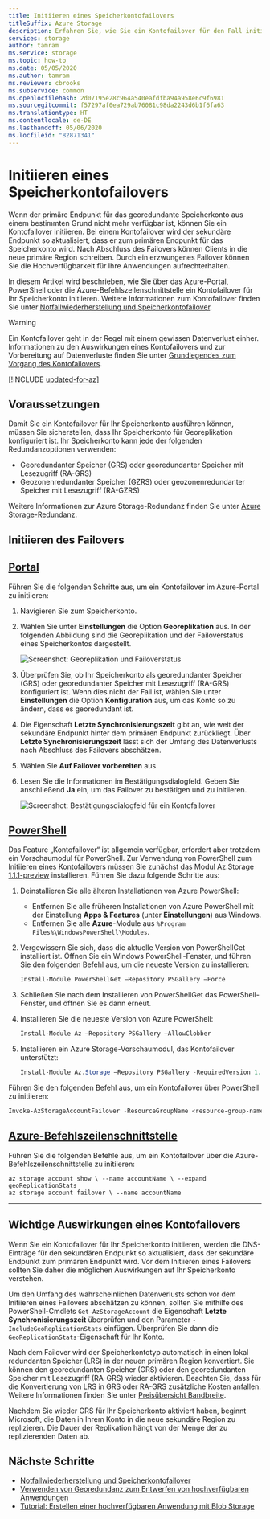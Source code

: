 ```yaml
---
title: Initiieren eines Speicherkontofailovers
titleSuffix: Azure Storage
description: Erfahren Sie, wie Sie ein Kontofailover für den Fall initiieren, dass der primäre Endpunkt für das Speicherkonto nicht mehr verfügbar ist. Bei dem Failover wird die sekundäre Region so aktualisiert, dass sie zur primären Region für das Speicherkonto wird.
services: storage
author: tamram
ms.service: storage
ms.topic: how-to
ms.date: 05/05/2020
ms.author: tamram
ms.reviewer: cbrooks
ms.subservice: common
ms.openlocfilehash: 2d07195e28c964a540eafdfba94a958e6c9f6981
ms.sourcegitcommit: f57297af0ea729ab76081c98da2243d6b1f6fa63
ms.translationtype: HT
ms.contentlocale: de-DE
ms.lasthandoff: 05/06/2020
ms.locfileid: "82871341"
---
```

# <a name="initiate-a-storage-account-failover"></a>Initiieren eines Speicherkontofailovers

Wenn der primäre Endpunkt für das georedundante Speicherkonto aus einem bestimmten Grund nicht mehr verfügbar ist, können Sie ein Kontofailover initiieren. Bei einem Kontofailover wird der sekundäre Endpunkt so aktualisiert, dass er zum primären Endpunkt für das Speicherkonto wird. Nach Abschluss des Failovers können Clients in die neue primäre Region schreiben. Durch ein erzwungenes Failover können Sie die Hochverfügbarkeit für Ihre Anwendungen aufrechterhalten.

In diesem Artikel wird beschrieben, wie Sie über das Azure-Portal, PowerShell oder die Azure-Befehlszeilenschnittstelle ein Kontofailover für Ihr Speicherkonto initiieren. Weitere Informationen zum Kontofailover finden Sie unter [Notfallwiederherstellung und Speicherkontofailover](storage-disaster-recovery-guidance.md).

> [!WARNING]
> Ein Kontofailover geht in der Regel mit einem gewissen Datenverlust einher. Informationen zu den Auswirkungen eines Kontofailovers und zur Vorbereitung auf Datenverluste finden Sie unter [Grundlegendes zum Vorgang des Kontofailovers](storage-disaster-recovery-guidance.md#understand-the-account-failover-process).

[!INCLUDE [updated-for-az](../../../includes/updated-for-az.md)]

## <a name="prerequisites"></a>Voraussetzungen

Damit Sie ein Kontofailover für Ihr Speicherkonto ausführen können, müssen Sie sicherstellen, dass Ihr Speicherkonto für Georeplikation konfiguriert ist. Ihr Speicherkonto kann jede der folgenden Redundanzoptionen verwenden:

- Georedundanter Speicher (GRS) oder georedundanter Speicher mit Lesezugriff (RA-GRS)
- Geozonenredundanter Speicher (GZRS) oder geozonenredundanter Speicher mit Lesezugriff (RA-GZRS)

Weitere Informationen zur Azure Storage-Redundanz finden Sie unter [Azure Storage-Redundanz](storage-redundancy.md).

## <a name="initiate-the-failover"></a>Initiieren des Failovers

## <a name="portal"></a>[Portal](#tab/azure-portal)

Führen Sie die folgenden Schritte aus, um ein Kontofailover im Azure-Portal zu initiieren:

1. Navigieren Sie zum Speicherkonto.
2. Wählen Sie unter **Einstellungen** die Option **Georeplikation** aus. In der folgenden Abbildung sind die Georeplikation und der Failoverstatus eines Speicherkontos dargestellt.

    ![Screenshot: Georeplikation und Failoverstatus](media/storage-initiate-account-failover/portal-failover-prepare.png)

3. Überprüfen Sie, ob Ihr Speicherkonto als georedundanter Speicher (GRS) oder georedundanter Speicher mit Lesezugriff (RA-GRS) konfiguriert ist. Wenn dies nicht der Fall ist, wählen Sie unter **Einstellungen** die Option **Konfiguration** aus, um das Konto so zu ändern, dass es georedundant ist. 
4. Die Eigenschaft **Letzte Synchronisierungszeit** gibt an, wie weit der sekundäre Endpunkt hinter dem primären Endpunkt zurückliegt. Über **Letzte Synchronisierungszeit** lässt sich der Umfang des Datenverlusts nach Abschluss des Failovers abschätzen.
5. Wählen Sie **Auf Failover vorbereiten** aus.
6. Lesen Sie die Informationen im Bestätigungsdialogfeld. Geben Sie anschließend **Ja** ein, um das Failover zu bestätigen und zu initiieren.

    ![Screenshot: Bestätigungsdialogfeld für ein Kontofailover](media/storage-initiate-account-failover/portal-failover-confirm.png)

## <a name="powershell"></a>[PowerShell](#tab/azure-powershell)

Das Feature „Kontofailover“ ist allgemein verfügbar, erfordert aber trotzdem ein Vorschaumodul für PowerShell. Zur Verwendung von PowerShell zum Initiieren eines Kontofailovers müssen Sie zunächst das Modul Az.Storage [1.1.1-preview](https://www.powershellgallery.com/packages/Az.Storage/1.1.1-preview) installieren. Führen Sie dazu folgende Schritte aus:

1. Deinstallieren Sie alle älteren Installationen von Azure PowerShell:

    - Entfernen Sie alle früheren Installationen von Azure PowerShell mit der Einstellung **Apps & Features** (unter **Einstellungen**) aus Windows.
    - Entfernen Sie alle **Azure**-Module aus `%Program Files%\WindowsPowerShell\Modules`.

1. Vergewissern Sie sich, dass die aktuelle Version von PowerShellGet installiert ist. Öffnen Sie ein Windows PowerShell-Fenster, und führen Sie den folgenden Befehl aus, um die neueste Version zu installieren:

    ```powershell
    Install-Module PowerShellGet –Repository PSGallery –Force
    ```

1. Schließen Sie nach dem Installieren von PowerShellGet das PowerShell-Fenster, und öffnen Sie es dann erneut.

1. Installieren Sie die neueste Version von Azure PowerShell:

    ```powershell
    Install-Module Az –Repository PSGallery –AllowClobber
    ```

1. Installieren ein Azure Storage-Vorschaumodul, das Kontofailover unterstützt:

    ```powershell
    Install-Module Az.Storage –Repository PSGallery -RequiredVersion 1.1.1-preview –AllowPrerelease –AllowClobber –Force
    ```

Führen Sie den folgenden Befehl aus, um ein Kontofailover über PowerShell zu initiieren:

```powershell
Invoke-AzStorageAccountFailover -ResourceGroupName <resource-group-name> -Name <account-name>
```

## <a name="azure-cli"></a>[Azure-Befehlszeilenschnittstelle](#tab/azure-cli)

Führen Sie die folgenden Befehle aus, um ein Kontofailover über die Azure-Befehlszeilenschnittstelle zu initiieren:

```azurecli
az storage account show \ --name accountName \ --expand geoReplicationStats
az storage account failover \ --name accountName
```

---

## <a name="important-implications-of-account-failover"></a>Wichtige Auswirkungen eines Kontofailovers

Wenn Sie ein Kontofailover für Ihr Speicherkonto initiieren, werden die DNS-Einträge für den sekundären Endpunkt so aktualisiert, dass der sekundäre Endpunkt zum primären Endpunkt wird. Vor dem Initiieren eines Failovers sollten Sie daher die möglichen Auswirkungen auf Ihr Speicherkonto verstehen.

Um den Umfang des wahrscheinlichen Datenverlusts schon vor dem Initiieren eines Failovers abschätzen zu können, sollten Sie mithilfe des PowerShell-Cmdlets `Get-AzStorageAccount` die Eigenschaft **Letzte Synchronisierungszeit** überprüfen und den Parameter `-IncludeGeoReplicationStats` einfügen. Überprüfen Sie dann die `GeoReplicationStats`-Eigenschaft für Ihr Konto.

Nach dem Failover wird der Speicherkontotyp automatisch in einen lokal redundanten Speicher (LRS) in der neuen primären Region konvertiert. Sie können den georedundanten Speicher (GRS) oder den georedundanten Speicher mit Lesezugriff (RA-GRS) wieder aktivieren. Beachten Sie, dass für die Konvertierung von LRS in GRS oder RA-GRS zusätzliche Kosten anfallen. Weitere Informationen finden Sie unter [Preisübersicht Bandbreite](https://azure.microsoft.com/pricing/details/bandwidth/).

Nachdem Sie wieder GRS für Ihr Speicherkonto aktiviert haben, beginnt Microsoft, die Daten in Ihrem Konto in die neue sekundäre Region zu replizieren. Die Dauer der Replikation hängt von der Menge der zu replizierenden Daten ab.  

## <a name="next-steps"></a>Nächste Schritte

- [Notfallwiederherstellung und Speicherkontofailover](storage-disaster-recovery-guidance.md)
- [Verwenden von Georedundanz zum Entwerfen von hochverfügbaren Anwendungen](geo-redundant-design.md)
- [Tutorial: Erstellen einer hochverfügbaren Anwendung mit Blob Storage](../blobs/storage-create-geo-redundant-storage.md)
